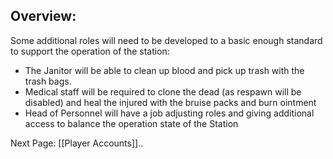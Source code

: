 ## Overview:

Some additional roles will need to be developed to a basic enough standard to support the operation of the station:

* The Janitor will be able to clean up blood and pick up trash with the trash bags.
* Medical staff will be required to clone the dead (as respawn will be disabled) and heal the injured with the bruise packs and burn ointment
* Head of Personnel will have a job adjusting roles and giving additional access to balance the operation state of the Station

Next Page: [[Player Accounts]]..